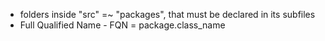 - folders inside "src" =~ "packages", that must be declared in its subfiles
- Full Qualified Name - FQN = package.class_name